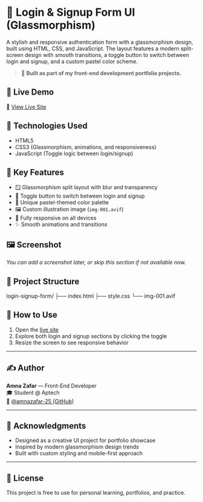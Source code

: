# 🔐 Login & Signup Form UI (Glassmorphism)

A stylish and responsive authentication form with a glassmorphism design, built using HTML, CSS, and JavaScript. The layout features a modern split-screen design with smooth transitions, a toggle button to switch between login and signup, and a custom pastel color scheme.

> 💼 **Built as part of my front-end development portfolio projects.**

## 🚀 Live Demo

🔗 [View Live Site](https://amnazafar-25.github.io/login-signup-form/)

## 🧰 Technologies Used

- HTML5  
- CSS3 (Glassmorphism, animations, and responsiveness)  
- JavaScript (Toggle logic between login/signup)

## 🎯 Key Features

- 🪟 Glassmorphism split layout with blur and transparency
- 🔁 Toggle button to switch between login and signup
- 🎨 Unique pastel-themed color palette
- 🖼️ Custom illustration image (`img-001.avif`)
- 📱 Fully responsive on all devices
- ✨ Smooth animations and transitions

## 🖼️ Screenshot

*You can add a screenshot later, or skip this section if not available now.*

## 📁 Project Structure

login-signup-form/
├── index.html
├── style.css
└── img-001.avif

## 📝 How to Use

1. Open the [live site](https://amnazafar-25.github.io/login-signup-form/)  
2. Explore both login and signup sections by clicking the toggle  
3. Resize the screen to see responsive behavior

---

## ✍️ Author

**Amna Zafar** — Front-End Developer  
🎓 Student @ Aptech  
🔗 [@amnazafar-25 (GitHub)](https://github.com/amnazafar-25)

---

## 💖 Acknowledgments

- Designed as a creative UI project for portfolio showcase  
- Inspired by modern glassmorphism design trends  
- Built with custom styling and mobile-first approach

---

## 🔐 License

This project is free to use for personal learning, portfolios, and practice.
